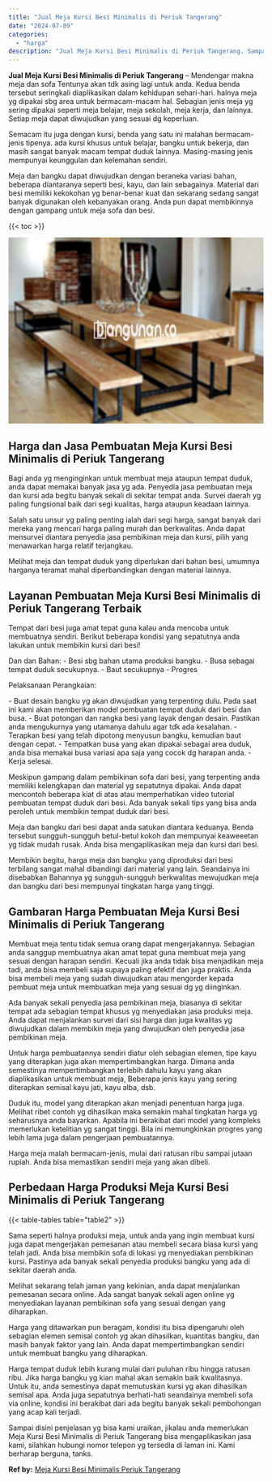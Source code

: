 ```yaml
---
title: "Jual Meja Kursi Besi Minimalis di Periuk Tangerang"
date: "2024-07-09"
categories: 
  - "harga"
description: "Jual Meja Kursi Besi Minimalis di Periuk Tangerang. Sampai disini penjelasan yg bisa kami uraikan, jikalau anda memerlukan Meja Kursi Besi Minimalis di Periu..."
---
```


**Jual Meja Kursi Besi Minimalis di Periuk Tangerang** – Mendengar makna meja dan sofa Tentunya akan tdk asing lagi untuk anda. Kedua benda tersebut seringkali diaplikasikan dalam kehidupan sehari-hari. halnya meja yg dipakai sbg area untuk bermacam-macam hal. Sebagian jenis meja yg sering dipakai seperti meja belajar, meja sekolah, meja kerja, dan lainnya. Setiap meja dapat diwujudkan yang sesuai dg keperluan.

Semacam itu juga dengan kursi, benda yang satu ini malahan bermacam-jenis tipenya. ada kursi khusus untuk belajar, bangku untuk bekerja, dan masih sangat banyak macam tempat duduk lainnya. Masing-masing jenis mempunyai keunggulan dan kelemahan sendiri.

Meja dan bangku dapat diwujudkan dengan beraneka variasi bahan, beberapa diantaranya seperti besi, kayu, dan lain sebagainya. Material dari besi memiliki kekokohan yg benar-benar kuat dan sekarang sedang sangat banyak digunakan oleh kebanyakan orang. Anda pun dapat membikinnya dengan gampang untuk meja sofa dan besi.

{{< toc >}}

![Jual Meja Kursi Besi Minimalis di Periuk Tangerang](/images/jual-meja-besi-murah32.png)

## Harga dan Jasa Pembuatan Meja Kursi Besi Minimalis di Periuk Tangerang

Bagi anda yg menginginkan untuk membuat meja ataupun tempat duduk, anda dapat memakai banyak jasa yg ada. Penyedia jasa pembuatan meja dan kursi ada begitu banyak sekali di sekitar tempat anda. Survei daerah yg paling fungsional baik dari segi kualitas, harga ataupun keadaan lainnya.

Salah satu unsur yg paling penting ialah dari segi harga, sangat banyak dari mereka yang mencari harga paling murah dan berkwalitas. Anda dapat mensurvei diantara penyedia jasa pembikinan meja dan kursi, pilih yang menawarkan harga relatif terjangkau.

Melihat meja dan tempat duduk yang diperlukan dari bahan besi, umumnya harganya teramat mahal diperbandingkan dengan material lainnya.

## Layanan Pembuatan Meja Kursi Besi Minimalis di Periuk Tangerang Terbaik

Tempat dari besi juga amat tepat guna kalau anda mencoba untuk membuatnya sendiri. Berikut beberapa kondisi yang sepatutnya anda lakukan untuk membikin kursi dari besi!

Dan dan Bahan: - Besi sbg bahan utama produksi bangku. - Busa sebagai tempat duduk secukupnya. - Baut secukupnya - Progres

Pelaksanaan Perangkaian:

\- Buat desain bangku yg akan diwujudkan yang terpenting dulu. Pada saat ini kami akan memberikan model pembuatan tempat duduk dari besi dan busa. - Buat potongan dan rangka besi yang layak dengan desain. Pastikan anda mengukurnya yang utamanya dahulu agar tdk ada kesalahan. - Terapkan besi yang telah dipotong menyusun bangku, kemudian baut dengan cepat. - Tempatkan busa yang akan dipakai sebagai area duduk, anda bisa memakai busa variasi apa saja yang cocok dg harapan anda. - Kerja selesai.

Meskipun gampang dalam pembikinan sofa dari besi, yang terpenting anda memiliki kelengkapan dan material yg sepatutnya dipakai. Anda dapat mencontoh beberapa kiat di atas atau memperhatikan video tutorial pembuatan tempat duduk dari besi. Ada banyak sekali tips yang bisa anda peroleh untuk membikin tempat duduk dari besi.

Meja dan bangku dari besi dapat anda satukan diantara keduanya. Benda tersebut sungguh-sungguh betul-betul kokoh dan mempunyai keaweeetan yg tidak mudah rusak. Anda bisa mengaplikasikan meja dan kursi dari besi.

Membikin begitu, harga meja dan bangku yang diproduksi dari besi terbilang sangat mahal dibandingi dari material yang lain. Seandainya ini disebabkan Bahannya yg sungguh-sungguh berkwalitas mewujudkan meja dan bangku dari besi mempunyai tingkatan harga yang tinggi.

## Gambaran Harga Pembuatan Meja Kursi Besi Minimalis di Periuk Tangerang

Membuat meja tentu tidak semua orang dapat mengerjakannya. Sebagian anda sanggup membuatnya akan amat tepat guna membuat meja yang sesuai dengan harapan sendiri. Kecuali jika anda tidak bisa menjadikan meja tadi, anda bisa membeli saja supaya paling efektif dan juga praktis. Anda bisa membeli meja yang sudah diwujudkan atau mengorder kepada pembuat meja untuk membuatkan meja yang sesuai dg yg diinginkan.

Ada banyak sekali penyedia jasa pembikinan meja, biasanya di sekitar tempat ada sebagian tempat khusus yg menyediakan jasa produksi meja. Anda dapat menjalankan survei dari sisi harga dan juga kwalitas yg diwujudkan dalam membikin meja yang diwujudkan oleh penyedia jasa pembikinan meja.

Untuk harga pembuatannya sendiri diatur oleh sebagian elemen, tipe kayu yang diterapkan juga akan mempertimbangkan harga. Dimana anda semestinya mempertimbangkan terlebih dahulu kayu yang akan diaplikasikan untuk membuat meja, Beberapa jenis kayu yang sering diterapkan semisal kayu jati, kayu alba, dsb.

Duduk itu, model yang diterapkan akan menjadi penentuan harga juga. Melihat ribet contoh yg dihasilkan maka semakin mahal tingkatan harga yg seharusnya anda bayarkan. Apabila ini berakibat dari model yang kompleks memerlukan ketelitian yg sangat tinggi. Bila ini memungkinkan progres yang lebih lama juga dalam pengerjaan pembuatannya.

Harga meja malah bermacam-jenis, mulai dari ratusan ribu sampai jutaan rupiah. Anda bisa memastikan sendiri meja yang akan dibeli.

## Perbedaan Harga Produksi Meja Kursi Besi Minimalis di Periuk Tangerang

{{< table-tables table="table2" >}}

Sama seperti halnya produksi meja, untuk anda yang ingin membuat kursi juga dapat mengerjakan pemesanan atau membeli secara biasa kursi yang telah jadi. Anda bisa membikin sofa di lokasi yg menyediakan pembikinan kursi. Pastinya ada banyak sekali penyedia produksi bangku yang ada di sekitar daerah anda.

Melihat sekarang telah jaman yang kekinian, anda dapat menjalankan pemesanan secara online. Ada sangat banyak sekali agen online yg menyediakan layanan pembikinan sofa yang sesuai dengan yang diharapkan.

Harga yang ditawarkan pun beragam, kondisi itu bisa dipengaruhi oleh sebagian elemen semisal contoh yg akan dihasilkan, kuantitas bangku, dan masih banyak faktor yang lain. Anda dapat mempertimbangkan sendiri untuk membuat bangku yang diharapkan.

Harga tempat duduk lebih kurang mulai dari puluhan ribu hingga ratusan ribu. Jika harga bangku yg kian mahal akan semakin baik kwalitasnya. Untuk itu, anda semestinya dapat memutuskan kursi yg akan dihasilkan semisal apa. Anda juga sepatutnya berhati-hati seandainya membeli sofa via online, kondisi ini berakibat dari ada begitu banyak sekali pembohongan yang acap kali terjadi.

Sampai disini penjelasan yg bisa kami uraikan, jikalau anda memerlukan Meja Kursi Besi Minimalis di Periuk Tangerang bisa mengaplikasikan jasa kami, silahkan hubungi nomor telepon yg tersedia di laman ini. Kami berharap berguna, tanks.

**Ref by:** [Meja Kursi Besi Minimalis Periuk Tangerang](https://id.wikipedia.org/wiki/Meja)
